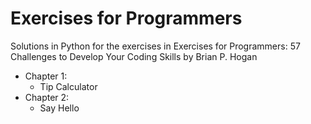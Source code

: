 # Exercises for Programmers

Solutions in Python for the exercises in Exercises for Programmers: 57 Challenges to Develop Your Coding Skills by Brian P. Hogan

- Chapter 1:
    - Tip Calculator
- Chapter 2: 
    - Say Hello